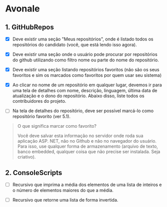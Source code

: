 # Avonale

## 1. GitHubRepos

- [x] Deve existir uma seção "Meus repositórios", onde é listado todos os repositórios do candidato (você, que está lendo isso agora).

- [x] Deve existir uma seção onde o usuário pode procurar por repositórios do github utilizando como filtro nome ou parte do nome do repositório.

- [x] Deve existir uma seção listando repositórios favoritos (não são os seus favoritos e sim os marcados como favoritos por quem usar seu sistema)

- [x] Ao clicar no nome de um repositório em qualquer lugar, devemos ir para uma tela de detalhes com nome, descrição, linguagem, última data de atualização e o dono do repositório. Abaixo disso, liste todos os contribuidores do projeto.

- [ ] Na tela de detalhes do repositório, deve ser possível marcá-lo como repositório favorito (ver 5.1).

> O que significa marcar como favorito?
>
> Você deve salvar esta informação no servidor onde roda sua aplicação ASP. NET, não no Github e não no navegador do usuário. Para isso, use qualquer forma de armazenamento (arquivo de texto, banco embedded, qualquer coisa que não precise ser instalada. Seja criativo).

## 2. ConsoleScripts

- [ ] Recursivo que imprima a média dos elementos de uma lista de inteiros e o número de elementos maiores do que a média.

- [ ] Recursivo que retorne uma lista de forma invertida.
